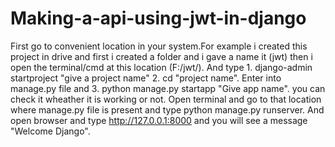 # Making-a-api-using-jwt-in-django

First go to convenient location in your system.For example i created this project in drive and first i created a folder and i gave a name it (jwt)
then i open the terminal/cmd at this location (F:/jwt/). And type 1. django-admin startproject "give a project name" 2. cd "project name".
Enter into manage.py file and 3. python manage.py startapp "Give app name".
you can check it wheather it is working or not.
Open terminal and go to that location where manage.py file is present and type python manage.py runserver.
And open browser and type http://127.0.0.1:8000 and you will see a message "Welcome Django".
